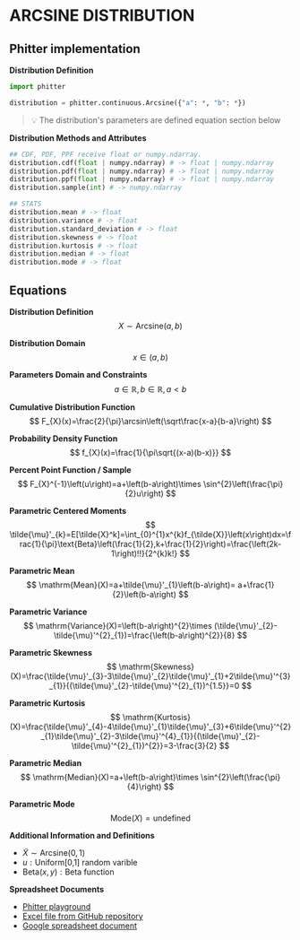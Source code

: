 # ARCSINE DISTRIBUTION

## Phitter implementation

**Distribution Definition**

```python
import phitter

distribution = phitter.continuous.Arcsine({"a": *, "b": *})
```

> 💡 The distribution's parameters are defined equation section below

**Distribution Methods and Attributes**

```python
## CDF, PDF, PPF receive float or numpy.ndarray.
distribution.cdf(float | numpy.ndarray) # -> float | numpy.ndarray
distribution.pdf(float | numpy.ndarray) # -> float | numpy.ndarray
distribution.ppf(float | numpy.ndarray) # -> float | numpy.ndarray
distribution.sample(int) # -> numpy.ndarray

## STATS
distribution.mean # -> float
distribution.variance # -> float
distribution.standard_deviation # -> float
distribution.skewness # -> float
distribution.kurtosis # -> float
distribution.median # -> float
distribution.mode # -> float
```

## Equations

**Distribution Definition**
$$ X\sim\mathrm{Arcsine}\left(a,b\right) $$

**Distribution Domain**
$$ x\in\left(a,b\right) $$

**Parameters Domain and Constraints**
$$ a\in\mathbb{R}, b\in\mathbb{R}, a < b $$

**Cumulative Distribution Function**
$$ F_{X}(x)=\frac{2}{\pi}\arcsin\left(\sqrt\frac{x-a}{b-a}\right) $$

**Probability Density Function**
$$ f_{X}(x)=\frac{1}{\pi\sqrt{(x-a)(b-x)}} $$

**Percent Point Function / Sample**
$$ F_{X}^{-1}\left(u\right)=a+\left(b-a\right)\times \sin^{2}\left(\frac{\pi}{2}u\right) $$

**Parametric Centered Moments**
$$ \tilde{\mu}'_{k}=E[\tilde{X}^k]=\int_{0}^{1}x^{k}f_{\tilde{X}}\left(x\right)dx=\frac{1}{\pi}\text{Beta}\left(\frac{1}{2},k+\frac{1}{2}\right)=\frac{\left(2k-1\right)!!}{2^{k}k!} $$

**Parametric Mean**
$$ \mathrm{Mean}(X)=a+\tilde{\mu}'_{1}\left(b-a\right)= a+\frac{1}{2}\left(b-a\right) $$

**Parametric Variance**
$$ \mathrm{Variance}(X)=\left(b-a\right)^{2}\times (\tilde{\mu}'_{2}-\tilde{\mu}'^{2}_{1})=\frac{\left(b-a\right)^{2}}{8} $$

**Parametric Skewness**
$$ \mathrm{Skewness}(X)=\frac{\tilde{\mu}'_{3}-3\tilde{\mu}'_{2}\tilde{\mu}'_{1}+2\tilde{\mu}'^{3}_{1}}{(\tilde{\mu}'_{2}-\tilde{\mu}'^{2}_{1})^{1.5}}=0 $$

**Parametric Kurtosis**
$$ \mathrm{Kurtosis}(X)=\frac{\tilde{\mu}'_{4}-4\tilde{\mu}'_{1}\tilde{\mu}'_{3}+6\tilde{\mu}'^{2}_{1}\tilde{\mu}'_{2}-3\tilde{\mu}'^{4}_{1}}{(\tilde{\mu}'_{2}-\tilde{\mu}'^{2}_{1})^{2}}=3-\frac{3}{2} $$

**Parametric Median**
$$ \mathrm{Median}(X)=a+\left(b-a\right)\times \sin^{2}\left(\frac{\pi}{4}\right) $$

**Parametric Mode**
$$ \mathrm{Mode}(X)=\text{undefined} $$

**Additional Information and Definitions**
- $\tilde{X}\sim \mathrm{Arcsine}\left(0,1\right)$
- $u:\text{Uniform[0,1] random varible}$
- $\text{Beta}\left(x,y\right):\text{Beta function}$

**Spreadsheet Documents**

-   [Phitter playground](https://phitter.io/distributions/continuous/arcsine)
-   [Excel file from GitHub repository](https://github.com/phitterio/phitter-files/blob/main/continuous/arcsine.xlsx)
-   [Google spreadsheet document](https://docs.google.com/spreadsheets/d/1q8SKX4gmSbpGzimRvjopzaZ4KrEV5NY1EPmf1G1T7NQ)
    